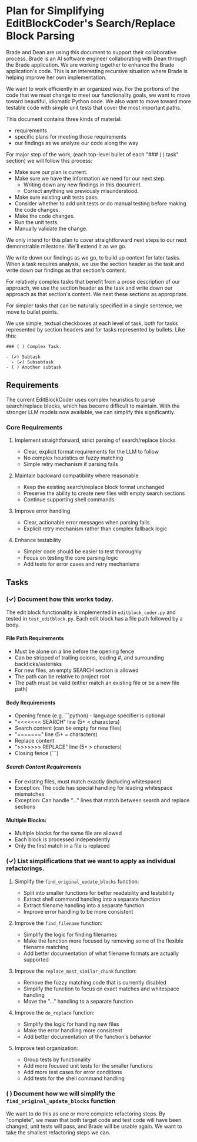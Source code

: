 # Plan for Simplifying EditBlockCoder's Search/Replace Block Parsing

Brade and Dean are using this document to support their collaborative process. Brade is an AI software engineer collaborating with Dean through the Brade application. We are working together to enhance the Brade application's code. This is an interesting recursive situation where Brade is helping improve her own implementation.

We want to work efficiently in an organized way. For the portions of the code that we must change to meet our functionality goals, we want to move toward beautiful, idiomatic Python code. We also want to move toward more testable code with simple unit tests that cover the most important paths.

This document contains three kinds of material:

- requirements
- specific plans for meeting those requirements
- our findings as we analyze our code along the way

For major step of the work, (each top-level bullet of each "### ( ) task" section) we will follow this process:

- Make sure our plan is current.
- Make sure we have the information we need for our next step.
  - Writing down any new findings in this document.
  - Correct anything we previously misunderstood.
- Make sure existing unit tests pass.
- Consider whether to add unit tests or do manual testing before making the code changes.
- Make the code changes.
- Run the unit tests.
- Manually validate the change.

We only intend for this plan to cover straightforward next steps to our next demonstrable milestone. We'll extend it as we go.

We write down our findings as we go, to build up context for later tasks. When a task requires analysis, we use the section header as the task and write down our findings as that section's content.

For relatively complex tasks that benefit from a prose description of our approach, we use the section header as the task and write down our approach as that section's content. We nest these sections as appropriate.

For simpler tasks that can be naturally specified in a single sentence, we move to bullet points.

We use simple, textual checkboxes at each level of task, both for tasks represented by section headers and for tasks represented by bullets. Like this:

```
### ( ) Complex Task.

- (✔︎) Subtask
  - (✔︎) Subsubtask
- ( ) Another subtask
```

## Requirements

The current EditBlockCoder uses complex heuristics to parse search/replace blocks, which has become difficult to maintain. With the stronger LLM models now available, we can simplify this significantly.

### Core Requirements

1. Implement straightforward, strict parsing of search/replace blocks
   - Clear, explicit format requirements for the LLM to follow
   - No complex heuristics or fuzzy matching
   - Simple retry mechanism if parsing fails

2. Maintain backward compatibility where reasonable
   - Keep the existing search/replace block format unchanged
   - Preserve the ability to create new files with empty search sections
   - Continue supporting shell commands

3. Improve error handling
   - Clear, actionable error messages when parsing fails
   - Explicit retry mechanism rather than complex fallback logic

4. Enhance testability
   - Simpler code should be easier to test thoroughly
   - Focus on testing the core parsing logic
   - Add tests for error cases and retry mechanisms

## Tasks

### (✓) Document how this works today.

The edit block functionality is implemented in `editblock_coder.py` and tested in `test_editblock.py`. Each edit block has a file path followed by a body.

#### File Path Requirements

- Must be alone on a line before the opening fence
- Can be stripped of trailing colons, leading #, and surrounding backticks/asterisks
- For new files, an empty SEARCH section is allowed
- The path can be relative to project root
- The path must be valid (either match an existing file or be a new file path)

#### Body Requirements

- Opening fence (e.g. ```python) - language specifier is optional
- "<<<<<<< SEARCH" line (5+ < characters)
- Search content (can be empty for new files)
- "=======" line (5+ = characters)
- Replace content
- ">>>>>>> REPLACE" line (5+ > characters)
- Closing fence (```)

##### Search Content Requirements

- For existing files, must match exactly (including whitespace)
- Exception: The code has special handling for leading whitespace mismatches
- Exception: Can handle "..." lines that match between search and replace sections

#### Multiple Blocks:

- Multiple blocks for the same file are allowed
- Each block is processed independently
- Only the first match in a file is replaced

### (✓) List simplifications that we want to apply as individual refactorings.

1. Simplify the `find_original_update_blocks` function:
   - Split into smaller functions for better readability and testability
   - Extract shell command handling into a separate function
   - Extract filename handling into a separate function
   - Improve error handling to be more consistent

2. Improve the `find_filename` function:
   - Simplify the logic for finding filenames
   - Make the function more focused by removing some of the flexible filename matching
   - Add better documentation of what filename formats are actually supported

3. Improve the `replace_most_similar_chunk` function:
   - Remove the fuzzy matching code that is currently disabled
   - Simplify the function to focus on exact matches and whitespace handling
   - Move the "..." handling to a separate function

4. Improve the `do_replace` function:
   - Simplify the logic for handling new files
   - Make the error handling more consistent
   - Add better documentation of the function's behavior

5. Improve test organization:
   - Group tests by functionality
   - Add more focused unit tests for the smaller functions
   - Add more test cases for error conditions
   - Add tests for the shell command handling

### ( ) Document how we will simplify the `find_original_update_blocks` function

We want to do this as one or more complete refactoring steps. By "complete", we mean that both target code and test code will have been changed, unit tests will pass, and Brade will be usable again. We want to take the smallest refactoring steps we can.